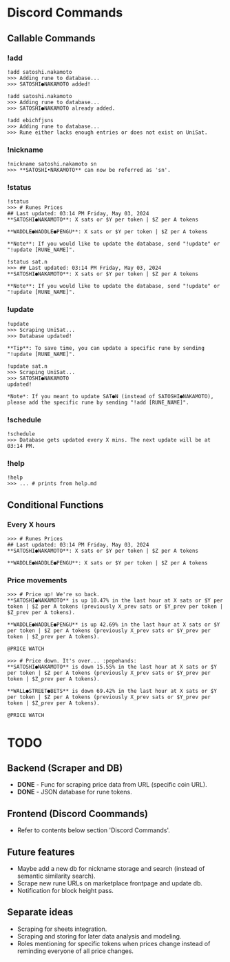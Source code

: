 # Discord Commands
## Callable Commands
### !add
```
!add satoshi.nakamoto
>>> Adding rune to database...
>>> SATOSHI●NAKAMOTO added!

!add satoshi.nakamoto
>>> Adding rune to database...
>>> SATOSHI●NAKAMOTO already added.

!add ebichfjsns
>>> Adding rune to database...
>>> Rune either lacks enough entries or does not exist on UniSat.
```
### !nickname
```
!nickname satoshi.nakamoto sn
>>> **SATOSHI•NAKAMOTO** can now be referred as 'sn'.
```
### !status
```
!status
>>> # Runes Prices
## Last updated: 03:14 PM Friday, May 03, 2024
**SATOSHI●NAKAMOTO**: X sats or $Y per token | $Z per A tokens

**WADDLE●WADDLE●PENGU**: X sats or $Y per token | $Z per A tokens

**Note**: If you would like to update the database, send "!update" or "!update [RUNE_NAME]".

!status sat.n
>>> ## Last updated: 03:14 PM Friday, May 03, 2024
**SATOSHI●NAKAMOTO**: X sats or $Y per token | $Z per A tokens

**Note**: If you would like to update the database, send "!update" or "!update [RUNE_NAME]".
```
### !update
```
!update
>>> Scraping UniSat...
>>> Database updated!

**Tip**: To save time, you can update a specific rune by sending "!update [RUNE_NAME]".

!update sat.n
>>> Scraping UniSat...
>>> SATOSHI●NAKAMOTO 
updated!

*Note*: If you meant to update SAT●N (instead of SATOSHI●NAKAMOTO), please add the specific rune by sending "!add [RUNE_NAME]".
```
### !schedule
```
!schedule
>>> Database gets updated every X mins. The next update will be at 03:14 PM.
```
### !help
```
!help
>>> ... # prints from help.md
```

## Conditional Functions
### Every X hours
```
>>> # Runes Prices
## Last updated: 03:14 PM Friday, May 03, 2024
**SATOSHI●NAKAMOTO**: X sats or $Y per token | $Z per A tokens

**WADDLE●WADDLE●PENGU**: X sats or $Y per token | $Z per A tokens
```
### Price movements
```
>>> # Price up! We're so back.
**SATOSHI●NAKAMOTO** is up 10.47% in the last hour at X sats or $Y per token | $Z per A tokens (previously X_prev sats or $Y_prev per token | $Z_prev per A tokens).

**WADDLE●WADDLE●PENGU** is up 42.69% in the last hour at X sats or $Y per token | $Z per A tokens (previously X_prev sats or $Y_prev per token | $Z_prev per A tokens).

@PRICE WATCH

>>> # Price down. It's over... :pepehands:
**SATOSHI●NAKAMOTO** is down 15.55% in the last hour at X sats or $Y per token | $Z per A tokens (previously X_prev sats or $Y_prev per token | $Z_prev per A tokens).

**WALL●STREET●BETS** is down 69.42% in the last hour at X sats or $Y per token | $Z per A tokens (previously X_prev sats or $Y_prev per token | $Z_prev per A tokens).

@PRICE WATCH
```

# TODO
## Backend (Scraper and DB)
* **DONE** - Func for scraping price data from URL (specific coin URL).
* **DONE** - JSON database for rune tokens.
## Frontend (Discord Coommands)
* Refer to contents below section 'Discord Commands'.
## Future features
* Maybe add a new db for nickname storage and search (instead of semantic similarity search).
* Scrape new rune URLs on marketplace frontpage and update db.
* Notification for block height pass.
## Separate ideas
* Scraping for sheets integration.
* Scraping and storing for later data analysis and modeling.
* Roles mentioning for specific tokens when prices change instead of reminding everyone of all price changes.

